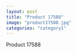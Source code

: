 ```yaml
---
layout: post
title: "Product 17588"
image: "product17588.jpg"
categories: "category1"
---
```

Product 17588
